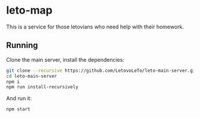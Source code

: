 # leto-map
This is a service for those letovians who need help with their homework.

## Running
Clone the main server, install the dependencies:
```sh
git clone --recursive https://github.com/LetovoLeTo/leto-main-server.git
cd leto-main-server
npm i
npm run install-recursively
```
And run it:
```sh
npm start
```